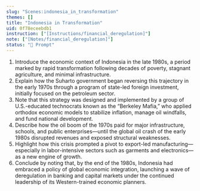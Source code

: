 ```yaml
---
slug: "Scenes:indonesia_in_transformation"
themes: []
title: "Indonesia in Transformation"
uid: 0f78eceebdb1
instruction: ["[Instructions/financial_deregulation]"]
note: ["[Notes/financial_deregulation]"]
status: "💬 Prompt"
---
```

1. Introduce the economic context of Indonesia in the late 1980s, a period marked by rapid transformation following decades of poverty, stagnant agriculture, and minimal infrastructure.
2. Explain how the Suharto government began reversing this trajectory in the early 1970s through a program of state-led foreign investment, initially focused on the petroleum sector.
3. Note that this strategy was designed and implemented by a group of U.S.-educated technocrats known as the “Berkeley Mafia,” who applied orthodox economic models to stabilize inflation, manage oil windfalls, and fund national development.
4. Describe how the oil boom of the 1970s paid for major infrastructure, schools, and public enterprises—until the global oil crash of the early 1980s disrupted revenues and exposed structural weaknesses.
5. Highlight how this crisis prompted a pivot to export-led manufacturing—especially in labor-intensive sectors such as garments and electronics—as a new engine of growth.
6. Conclude by noting that, by the end of the 1980s, Indonesia had embraced a policy of global economic integration, launching a wave of deregulation in banking and capital markets under the continued leadership of its Western-trained economic planners.
